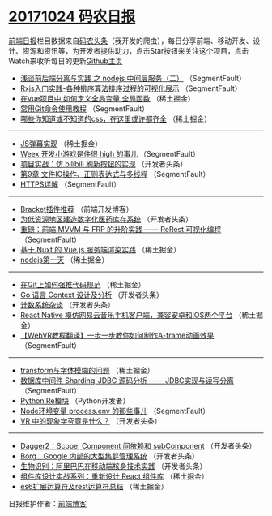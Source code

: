 # [20171024 码农日报](https://toutiao.qdkfweb.cn/date/2017/10/24)

[前端日报](https://qdkfweb.cn/c/news)栏目数据来自[码农头条](https://toutiao.qdkfweb.cn/)（我开发的爬虫），每日分享前端、移动开发、设计、资源和资讯等，为开发者提供动力，点击Star按钮来关注这个项目，点击Watch来收听每日的更新[Github主页](https://github.com/kujian/frontendDaily)
* [浅谈前后端分离与实践 之 nodejs 中间层服务（二）](https://toutiao.qdkfweb.cn/54479.html) （SegmentFault）
* [Rxjs入门实践-各种排序算法排序过程的可视化展示](https://toutiao.qdkfweb.cn/54439.html) （SegmentFault）
* [在vue项目中 如何定义全局变量 全局函数](https://toutiao.qdkfweb.cn/54444.html) （稀土掘金）
* [常用Git命令使用教程](https://toutiao.qdkfweb.cn/54435.html) （SegmentFault）
* [哪些你知道或不知道的css，在这里或许都齐全](https://toutiao.qdkfweb.cn/54458.html) （稀土掘金）

***
* [JS弹幕实现](https://toutiao.qdkfweb.cn/54454.html) （稀土掘金）
* [Weex 开发小游戏是件很 high 的事儿](https://toutiao.qdkfweb.cn/54436.html) （SegmentFault）
* [项目实战：仿 bilibili 刷新按钮的实现](https://toutiao.qdkfweb.cn/54488.html) （开发者头条）
* [第9章 文件IO操作、正则表达式与多线程](https://toutiao.qdkfweb.cn/54441.html) （SegmentFault）
* [HTTPS详解](https://toutiao.qdkfweb.cn/54434.html) （SegmentFault）

***
* [Bracket插件推荐](https://toutiao.qdkfweb.cn/54522.html) （前端开发博客）
* [为低资源地区建造数字化医药库存系统](https://toutiao.qdkfweb.cn/54496.html) （开发者头条）
* [重磅：前端 MVVM 与 FRP 的升阶实践 —— ReRest 可视化编程](https://toutiao.qdkfweb.cn/54437.html) （SegmentFault）
* [基于 Nuxt 的 Vue.js 服务端渲染实践](https://toutiao.qdkfweb.cn/54450.html) （稀土掘金）
* [nodejs第一天](https://toutiao.qdkfweb.cn/54451.html) （稀土掘金）

***
* [在Git上如何强推代码规范](https://toutiao.qdkfweb.cn/54443.html) （稀土掘金）
* [Go 语言 Context 设计及分析](https://toutiao.qdkfweb.cn/54484.html) （开发者头条）
* [计数系统杂谈](https://toutiao.qdkfweb.cn/54495.html) （开发者头条）
* [React Native 模仿网易云音乐手机客户端，兼容安卓和IOS两个平台](https://toutiao.qdkfweb.cn/54448.html) （稀土掘金）
* [【WebVR教程翻译】一步一步教你如何制作A-frame动画效果](https://toutiao.qdkfweb.cn/54438.html) （SegmentFault）

***
* [transform与字体模糊的问题](https://toutiao.qdkfweb.cn/54460.html) （稀土掘金）
* [数据库中间件 Sharding-JDBC 源码分析 —— JDBC实现与读写分离](https://toutiao.qdkfweb.cn/54440.html) （SegmentFault）
* [Python Re模块](https://toutiao.qdkfweb.cn/54517.html) （Python开发者）
* [Node环境变量 process.env 的那些事儿](https://toutiao.qdkfweb.cn/54480.html) （SegmentFault）
* [VR 中的现象学究竟是什么？](https://toutiao.qdkfweb.cn/54491.html) （开发者头条）

***
* [Dagger2：Scope, Component 间依赖和 subComponent](https://toutiao.qdkfweb.cn/54492.html) （开发者头条）
* [Borg：Google 内部的大型集群管理系统](https://toutiao.qdkfweb.cn/54493.html) （开发者头条）
* [生物识别：阿里巴巴在移动端核身技术实践](https://toutiao.qdkfweb.cn/54494.html) （开发者头条）
* [组件库设计实战系列：重新设计 React 组件库](https://toutiao.qdkfweb.cn/54455.html) （稀土掘金）
* [es6扩展运算符及rest运算符总结](https://toutiao.qdkfweb.cn/54456.html) （稀土掘金）

日报维护作者：[前端博客](https://qdkfweb.cn/) 